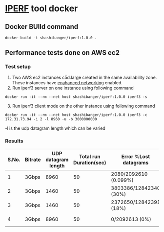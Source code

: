 # [IPERF](https://iperf.fr/) tool docker 


## Docker BUIld command

```
docker build -t shashibanger/iperf:1.0.0 .
```


## Performance tests done on AWS ec2

### Test setup

1. Two AWS ec2 instances c5d.large created in the same availability zone. These instances have [enahanced networking](https://docs.aws.amazon.com/AWSEC2/latest/UserGuide/enhanced-networking-ena.html) enabled.
2. Run iperf3 server on one instance using following command
```
docker run -it --rm --net host shashibanger/iperf:1.0.0 iperf3 -s
```
3. Run iperf3 client mode on the other instance using following command
```
docker run -it --rm --net host shashibanger/iperf:1.0.0 iperf3 -c 172.31.73.94 -i 2 -l 8960 -u -b 3000000000
```
-l is the udp datagram length which can be varied


### Results
| S.No. | Bitrate | UDP datagram length | Total run Duration(sec) | Error %Lost datagrams  | Comments                                                   |
|-------|---------|---------------------|-------------------------|------------------------|------------------------------------------------------------|
| 1     | 3Gbps   | 8960                | 50                      | 2080/2092610 (0.099%)  |                                                            |
| 2     | 3Gbps   | 1460                | 50                      | 3803386/12842340 (30%) |                                                            |
| 3     | 3Gbps   | 1460                | 50                      | 2372650/12842391 (18%) | net.core.rmem_max=26214400  net.core.rmem_default=26214400 |
| 4     | 3Gbps   | 8960                | 50                      | 0/2092613 (0%)         | net.core.rmem_max=26214400  net.core.rmem_default=26214400 |